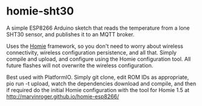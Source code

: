 # homie-sht30

A simple ESP8266 Arduino sketch that reads the temperature from a lone SHT30 sensor, and publishes it to an MQTT broker.

Uses the [Homie](https://github.com/marvinroger/homie-esp8266/releases) framework, so you don't need to worry about wireless connectivity, wireless configuration persistence, and all that. Simply compile and upload, and configure using the Homie configuration tool.
All future flashes will not overwrite the wireless configuration.

Best used with PlatformIO. Simply git clone, edit ROM IDs as appropriate, pio run -t upload, watch the dependencies download and compile, and then if required do the initial Homie configuration with the tool for Homie 1.5 at http://marvinroger.github.io/homie-esp8266/
